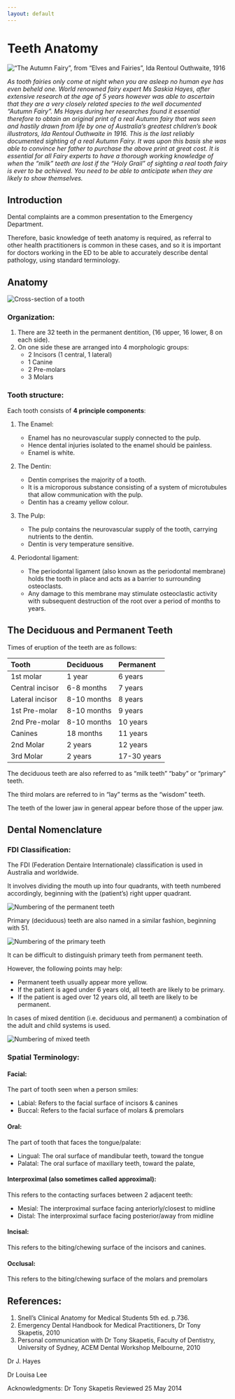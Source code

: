 ```yaml
---
layout: default
---
```

# Teeth Anatomy

![“The Autumn Fairy”, from “Elves and Fairies”, Ida Rentoul Outhwaite, 1916](../assets/dental/fairy.jpeg)

_As tooth fairies only come at night when you are asleep no human eye has even beheld one. World renowned fairy expert Ms Saskia Hayes, after extensive research at the age of 5 years however was able to ascertain that they are a very closely related species to the well documented “Autumn Fairy”. Ms Hayes during her researches found it essential therefore to obtain an original print of a real Autumn fairy that was seen and hastily drawn from life by one of Australia’s greatest children’s book illustrators, Ida Rentoul Outhwaite in 1916. This is the last reliably documented sighting of a real Autumn Fairy. It was upon this basis she was able to convince her father to purchase the above print at great cost. It is essential for all Fairy experts to have a thorough working knowledge of when the “milk” teeth are lost if the “Holy Grail” of sighting a real tooth fairy is ever to be achieved. You need to be able to anticipate when they are likely to show themselves._ 

## Introduction

Dental complaints are a common presentation to the Emergency Department. 

Therefore, basic knowledge of teeth anatomy is required, as referral to other health practitioners is common in these cases, and so it is important for doctors working in the ED to be able to accurately describe dental pathology, using standard terminology.

## Anatomy

![Cross-section of a tooth](../assets/dental/tooth-anatomy.png)

### Organization:

1.  There are 32 teeth in the permanent dentition, (16 upper, 16 lower, 8 on each side).
2.  On one side these are arranged into 4 morphologic groups:
    - 2 Incisors (1 central, 1 lateral)
    - 1 Canine
    - 2 Pre-molars
    - 3 Molars 

### Tooth structure:

Each tooth consists of **4 principle components**:

1.  The Enamel:
    - Enamel has no neurovascular supply connected to the pulp. 
    - Hence dental injuries isolated to the enamel should be painless.
    - Enamel is white. 
    
2.  The Dentin:
    - Dentin comprises the majority of a tooth.
    - It is a microporous substance consisting of a system of microtubules that allow communication with the pulp.
    - Dentin has a creamy yellow colour.

3.  The Pulp:
    - The pulp contains the neurovascular supply of the tooth, carrying nutrients to the dentin. 
    - Dentin is very temperature sensitive.

5.  Periodontal ligament:
    - The periodontal ligament (also known as the periodontal membrane) holds the tooth in place and acts as a barrier to surrounding osteoclasts. 
    - Any damage to this membrane may stimulate osteoclastic activity with 	subsequent destruction of the root over a period of months to years.

## The Deciduous and Permanent Teeth

Times of eruption of the teeth are as follows:

| Tooth             | Deciduous	    | Permanent     |
|:------------------|:--------------|:--------------|
| 1st molar         | 1 year        | 6 years       |
| Central incisor   | 6-8 months    | 7 years       |
| Lateral incisor   | 8-10 months   | 8 years       |
| 1st Pre-molar     | 8-10 months   | 9 years       |
| 2nd Pre-molar     | 8-10 months   | 10 years      |
| Canines           | 18 months     | 11 years      |
| 2nd Molar         | 2 years       | 12 years      |
| 3rd Molar         | 2 years       | 17-30 years   |


The deciduous teeth are also referred to as “milk teeth” “baby” or “primary” teeth.

The third molars are referred to in “lay” terms as the “wisdom” teeth. 

The teeth of the lower jaw in general appear before those of the upper jaw.

## Dental Nomenclature

### FDI Classification:

The FDI (Federation Dentaire Internationale) classification is used in Australia and worldwide. 

It involves dividing the mouth up into four quadrants, with teeth numbered accordingly, beginning with the (patient’s) right upper quadrant.

![Numbering of the permanent teeth](../assets/dental/teeth-numbering-permanent.png)

Primary (deciduous) teeth are also named in a similar fashion, beginning with 51.

![Numbering of the primary teeth](../assets/dental/teeth-numbering-primary.png)

It can be difficult to distinguish primary teeth from permanent teeth. 

However, the following points may help:
- Permanent teeth usually appear more yellow.
- If the patient is aged under 6 years old, all teeth are likely to be primary.
- If the patient is aged over 12 years old, all teeth are likely to be permanent.

In cases of mixed dentition (i.e. deciduous and permanent) a combination of the adult and child systems is used.

![Numbering of mixed teeth](../assets/dental/teeth-numbering-mixed.png)

### Spatial Terminology:

#### Facial:
The part of tooth seen when a person smiles:
- Labial: Refers to the facial surface of incisors & canines
- Buccal: Refers to the facial surface of molars & premolars

#### Oral:
The part of tooth that faces the tongue/palate:
- Lingual: The oral surface of mandibular teeth, toward the tongue
- Palatal: The oral surface of maxillary teeth, toward the palate, 

#### Interproximal (also sometimes called approximal):
This refers to the contacting surfaces between 2 adjacent teeth:
- Mesial: The interproximal surface facing anteriorly/closest to midline
- Distal: The interproximal surface facing posterior/away from midline

#### Incisal:
This refers to the biting/chewing surface of the incisors and canines.

#### Occlusal:
This refers to the biting/chewing surface of the molars and premolars

## References:

1.	Snell’s Clinical Anatomy for Medical Students 5th ed. p.736.
2.	Emergency Dental Handbook for Medical Practitioners, Dr Tony Skapetis, 2010
3.	Personal communication with Dr Tony Skapetis, Faculty of Dentistry, University of Sydney, ACEM Dental Workshop Melbourne, 2010  

Dr J. Hayes

Dr Louisa Lee

Acknowledgments:
Dr Tony Skapetis
Reviewed 25 May 2014












